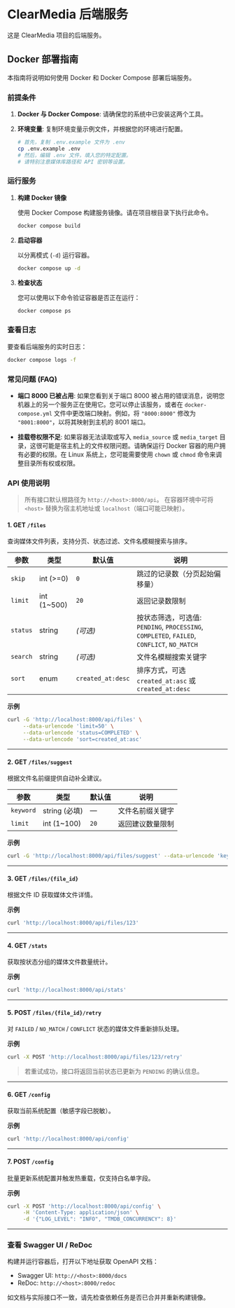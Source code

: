 # ClearMedia 后端服务

这是 ClearMedia 项目的后端服务。

## Docker 部署指南

本指南将说明如何使用 Docker 和 Docker Compose 部署后端服务。

### 前提条件

1.  **Docker 与 Docker Compose**: 请确保您的系统中已安装这两个工具。
2.  **环境变量**: 复制环境变量示例文件，并根据您的环境进行配置。

    ```bash
    # 首先，复制 .env.example 文件为 .env
    cp .env.example .env
    # 然后，编辑 .env 文件，填入您的特定配置。
    # 请特别注意媒体库路径和 API 密钥等设置。
    ```

### 运行服务

1.  **构建 Docker 镜像**

    使用 Docker Compose 构建服务镜像。请在项目根目录下执行此命令。

    ```bash
    docker compose build
    ```

2.  **启动容器**

    以分离模式 (`-d`) 运行容器。

    ```bash
    docker compose up -d
    ```

3.  **检查状态**

    您可以使用以下命令验证容器是否正在运行：

    ```bash
    docker compose ps
    ```

### 查看日志

要查看后端服务的实时日志：

```bash
docker compose logs -f
```

### 常见问题 (FAQ)

-   **端口 8000 已被占用**:
    如果您看到关于端口 8000 被占用的错误消息，说明您机器上的另一个服务正在使用它。您可以停止该服务，或者在 `docker-compose.yml` 文件中更改端口映射。例如，将 `"8000:8000"` 修改为 `"8001:8000"`，以将其映射到主机的 8001 端口。

-   **挂载卷权限不足**:
    如果容器无法读取或写入 `media_source` 或 `media_target` 目录，这很可能是宿主机上的文件权限问题。请确保运行 Docker 容器的用户拥有必要的权限。在 Linux 系统上，您可能需要使用 `chown` 或 `chmod` 命令来调整目录所有权或权限。

### API 使用说明

> 所有接口默认根路径为 `http://<host>:8000/api`。
> 在容器环境中可将 `<host>` 替换为宿主机地址或 `localhost`（端口可能已映射）。

#### 1. GET `/files`
查询媒体文件列表，支持分页、状态过滤、文件名模糊搜索与排序。

| 参数         | 类型                                   | 默认值            | 说明                                                                                                  |
|--------------|----------------------------------------|-------------------|-------------------------------------------------------------------------------------------------------|
| `skip`       | int (>=0)                              | `0`               | 跳过的记录数（分页起始偏移量）                                                                         |
| `limit`      | int (1~500)                            | `20`              | 返回记录数限制                                                                                        |
| `status`     | string                                 | *(可选)*          | 按状态筛选，可选值: `PENDING`, `PROCESSING`, `COMPLETED`, `FAILED`, `CONFLICT`, `NO_MATCH`            |
| `search`     | string                                 | *(可选)*          | 文件名模糊搜索关键字                                                                                  |
| `sort`       | enum                                   | `created_at:desc` | 排序方式，可选 `created_at:asc` 或 `created_at:desc`                                                  |

**示例**
```bash
curl -G 'http://localhost:8000/api/files' \
     --data-urlencode 'limit=50' \
     --data-urlencode 'status=COMPLETED' \
     --data-urlencode 'sort=created_at:asc'
```

---

#### 2. GET `/files/suggest`
根据文件名前缀提供自动补全建议。

| 参数     | 类型            | 默认值   | 说明                                      |
|----------|-----------------|----------|-------------------------------------------|
| `keyword`| string (必填)   | —        | 文件名前缀关键字                          |
| `limit`  | int (1~100)     | `20`     | 返回建议数量限制                          |

**示例**
```bash
curl -G 'http://localhost:8000/api/files/suggest' --data-urlencode 'keyword=movie'
```

---

#### 3. GET `/files/{file_id}`
根据文件 ID 获取媒体文件详情。

**示例**
```bash
curl 'http://localhost:8000/api/files/123'
```

---

#### 4. GET `/stats`
获取按状态分组的媒体文件数量统计。

**示例**
```bash
curl 'http://localhost:8000/api/stats'
```

---

#### 5. POST `/files/{file_id}/retry`
对 `FAILED` / `NO_MATCH` / `CONFLICT` 状态的媒体文件重新排队处理。

**示例**
```bash
curl -X POST 'http://localhost:8000/api/files/123/retry'
```

> 若重试成功，接口将返回当前状态已更新为 `PENDING` 的确认信息。

---

#### 6. GET `/config`
获取当前系统配置（敏感字段已脱敏）。

**示例**
```bash
curl 'http://localhost:8000/api/config'
```

---

#### 7. POST `/config`
批量更新系统配置并触发热重载，仅支持白名单字段。

**示例**
```bash
curl -X POST 'http://localhost:8000/api/config' \
     -H 'Content-Type: application/json' \
     -d '{"LOG_LEVEL": "INFO", "TMDB_CONCURRENCY": 8}'
```

---

### 查看 Swagger UI / ReDoc

构建并运行容器后，打开以下地址获取 OpenAPI 文档：

- Swagger UI: `http://<host>:8000/docs`
- ReDoc: `http://<host>:8000/redoc`

如文档与实际接口不一致，请先检查依赖任务是否已合并并重新构建镜像。
